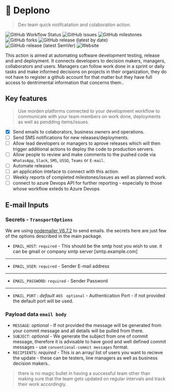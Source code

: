 # 🦜 Deplono 
>Dev team quick notifcatation and colaboration action.

![GitHub Workflow Status](https://img.shields.io/github/actions/workflow/status/atorial/deplono/releaser.yml) ![GitHub issues](https://img.shields.io/github/issues/atorial/deplono) ![GitHub milestones](https://img.shields.io/github/milestones/all/atorial/deplono) ![GitHub forks](https://img.shields.io/github/forks/atorial/deplono) ![GitHub release (latest by date)](https://img.shields.io/github/downloads/atorial/deplono/latest/total) ![GitHub release (latest SemVer)](https://img.shields.io/github/v/release/atorial/deplono)
![Website](https://img.shields.io/website?down_color=red&down_message=crinkled&up_color=green&up_message=up&url=https%3A%2F%2Fatoria.africa)


This action is aimed at automating software development testing, release and and deployment. It connects developers to decision makers, managers, collaborators and users. Managers can follow work done  in a sprint or daily tasks and make informed decisions on projects in their organization, they do not have to register a github account for that matter but they have full access to dentrimental information that concerns them.. 

## Key features 
 > Use morden platforms connected to your development workflow to communicate with your team members on work done, deployments as well as pendding items/issues.
 - [x] Send emails to colaborators, business owners and operations. 
 - [ ] Send SMS notifications for new releases/deployments.
 - [ ] Allow lead developers or managers to aprove releases which will then trigger additional actions to deploy the code to production servers. 
 - [ ] Allow people to review and make comments to the pushed code via `WhatasApp`, `Slack`, `SMS`, `USSD`, `Teams` or `E-mail`.
 - [ ] Automate releases
 - [ ] an application inteface to connect with this action.
 - [ ] Weekly reports of completed milestones/issues as well as planned work.
 - [ ] connect to azure Devops API for further reporting - especially to those whose workflow exteds to Azure Devops
 
 ## E-mail Inputs
 
 ### Secrets - `TransportOptions`
 
 We are using [nodemailer V6.7.2](https://nodemailer.com/about/) to send emails. the secrets here are just few of the options described in the main package.
 
  -  `EMAIL_HOST`: `required`  - This should be the smtp host you wish to use. it can be gmail or company smtp server [smtp.example.com]
  ___
  - `EMAIL_USER`: `required` -  Sender E-mail address
  ___
  - `EMAIL_PASSWORD`: `required` -  Sender Password
  ___ 
  - `EMAIL_PORT` : *default*  `465` ` optional` - Authentication Port - if not provided the default port will be used.

  ### Payload data `email body`
  
  - `MESSAGE`: *optional* -  If not provided the message will be generated from your commit message and all details will be pulled from there.
  - `SUBJECT`: *optional* - We generate the subject from one of  commit message, therefore it is advisable to have good and well defined commit messages - use `conventional-commit messages` format.
  - `RECIPIENTS`: *required* - This is an array/ list of users you want to recieve the update - these can be testers, line managers as well as business decision makers..

> there is no magic bullet in having a successful team other than making sure that the team gets updated on regular intervals and track their work accordingly.
  

